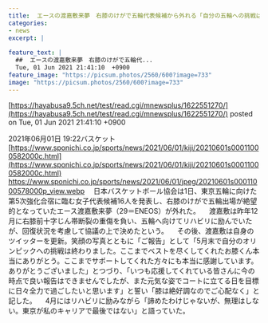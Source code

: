 ```yaml
---
title:  エースの渡嘉敷来夢　右膝のけがで五輪代表候補から外れる「自分の五輪への挑戦は終わりました」  
categories:
- news
excerpt: |
  
feature_text: |
  ##  エースの渡嘉敷来夢　右膝のけがで五輪代...
  Tue, 01 Jun 2021 21:41:10  +0900
feature_image: "https://picsum.photos/2560/600?image=733"
image: "https://picsum.photos/2560/600?image=733"
---
```


[https://hayabusa9.5ch.net/test/read.cgi/mnewsplus/1622551270/](https://hayabusa9.5ch.net/test/read.cgi/mnewsplus/1622551270/)
posted on Tue, 01 Jun 2021 21:41:10  +0900

<!--more-->

2021年06月01日 19:22バスケット [https://www.sponichi.co.jp/sports/news/2021/06/01/kiji/20210601s00011000582000c.html](https://www.sponichi.co.jp/sports/news/2021/06/01/kiji/20210601s00011000582000c.html) https://www.sponichi.co.jp/sports/news/2021/06/01/jpeg/20210601s00011000578000p_view.webp 　日本バスケットボール協会は1日、東京五輪に向けた第5次強化合宿に臨む女子代表候補16人を発表し、右膝のけがで五輪出場が絶望的となっていたエース渡嘉敷来夢（29＝ENEOS）が外れた。 　渡嘉敷は昨年12月に右膝前十字じん帯断裂の重傷を負い、五輪へ向けてリハビリに励んでいたが、回復状況を考慮して協議の上で決めたという。 　その後、渡嘉敷は自身のツイッターを更新。笑顔の写真とともに「ご報告」として「5月末で自分のオリンピックへの挑戦は終わりました。ここまでベストを尽くしてくれたお膝くん本当にありがとう。ここまでサポートしてくれた方々にも本当に感謝しています。ありがとうございました」とつづり、「いつも応援してくれている皆さんに今の時点で良い報告はできませんでしたが、また元気な姿でコートに立てる日を目標に日々全力で過ごしたいと思います」と誓い「膝は絶好調なのでご心配なく」と記した。 　4月にはリハビリに励みながら「諦めたわけじゃないが、無理はしない。東京が私のキャリアで最後ではない」と語っていた。
